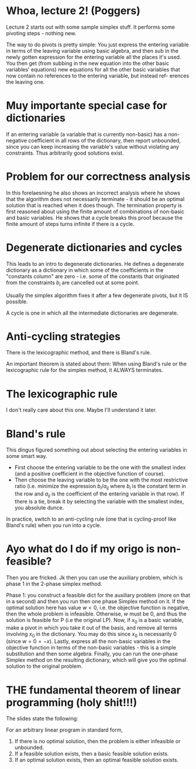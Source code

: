 # Whoa, lecture 2! (Poggers)

Lecture 2 starts out with some sample simplex stuff. It performs some pivoting steps - nothing new.

The way to do pivots is pretty simple: You just express the entering variable in terms of the
leaving variable using basic algebra, and then sub in the newly gotten expression for the entering
variable all the places it's used. You then get (from subbing in the new equation into the other
basic variables' equations) new equations for all the other basic variables that now contain no
references to the entering variable, but instead ref- erences the leaving one.

# Muy importante special case for dictionaries

If an entering variable (a variable that is currently non-basic) has a non-negative coefficient in
all rows of the dictionary, then report unbounded, since you can keep increasing the variable's
value without violating any constraints. Thus arbitrarily good solutions exist.

# Problem for our correctness analysis

In this forelaesning he also shows an incorrect analysis where he shows that the algorithm does not
necessarily terminate - it should be an optimal solution that is reached when it does though. The
termination property is first reasoned about using the finite amount of combinations of non-basic
and basic variables. He shows that a cycle breaks this proof because the finite amount of steps
turns infinite if there is a cycle.

# Degenerate dictionaries and cycles

This leads to an intro to degenerate dictionaries. He defines a degenerate dictionary as a
dictionary in which some of the coefficients in the "constants column" are zero - i.e. some of the
constants that originated from the constraints $b_i$ are cancelled out at some point.

Usually the simplex algorithm fixes it after a few degenerate pivots, but it IS possible.

A cycle is one in which all the intermediate dictionaries are degenerate.

# Anti-cycling strategies

There is the lexicographic method, and there is Bland's rule.

An important theorem is stated about them: When using Bland's rule or the lexicographic rule for the
simplex method, it ALWAYS terminates.

# The lexicographic rule

I don't really care about this one. Maybe I'll understand it later.

# Bland's rule

This dingus figured something out about selecting the entering variables in some smart way.

- First choose the entering variable to be the one with the smallest index (and a positive
  coefficient in the objective function of course).
- Then choose the leaving variable to be the one with the most restrictive ratio (i.e. minimize the
  expression $b_i / a_{ij}$ where $b_i$ is the constant term in the row and $a_{ij}$ is the
  coefficient of the entering variable in that row). If there is a tie, break it by selecting the
  variable with the smallest index, you absolute dunce. 

In practice, switch to an anti-cycling rule (one that is cycling-proof like Bland's rule) when you
run into a cycle.

# Ayo what do I do if my origo is non-feasible?

Then you are fricked. Jk then you can use the auxiliary problem, which is phase 1 in the 2-phase
simplex method.

Phase 1: you construct a feasible dict for the auxiliary problem (more on that in a second) and then
you run then one phase Simplex method on it. If the optimal solution here has value $w<0$, i.e. the
objective function is negative, then the whole problem is infeasible. Otherwise, $w$ must be $0$,
and thus the solution is feasible for P (i.e the original LP). Now, if $x_0$ is a basic variable,
make a pivot in which you take it out of the basis, and remove all terms involving $x_0$ in the
dictionary. You may do this since $x_0$ is necessarily 0 (since $w=0=-x$). Lastly, express all the
non-basic variables in the objective function in terms of the non-basic variables - this is a simple
substitution and then some algebra. Finally, you can run the one-phase Simplex method on the
resulting dictionary, which will give you the optimal solution to the original problem.

# THE fundamental theorem of linear programming (holy shit!!!)

The slides state the following:

For an arbitrary linear program in standard form,
1. If there is no optimal solution, then the problem is either infeasible or unbounded.
2. If a feasible solution exists, then a basic feasible solution exists.
3. If an optimal solution exists, then an optimal feasible solution exists.
